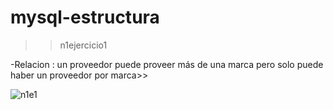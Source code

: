 # mysql-estructura
>> n1ejercicio1

-Relacion : un proveedor puede proveer más de una 
marca pero solo puede haber un proveedor por marca>> 

![n1e1](https://user-images.githubusercontent.com/107991714/180503925-aa5f714a-15ff-4e52-a759-446bd6554656.png)
